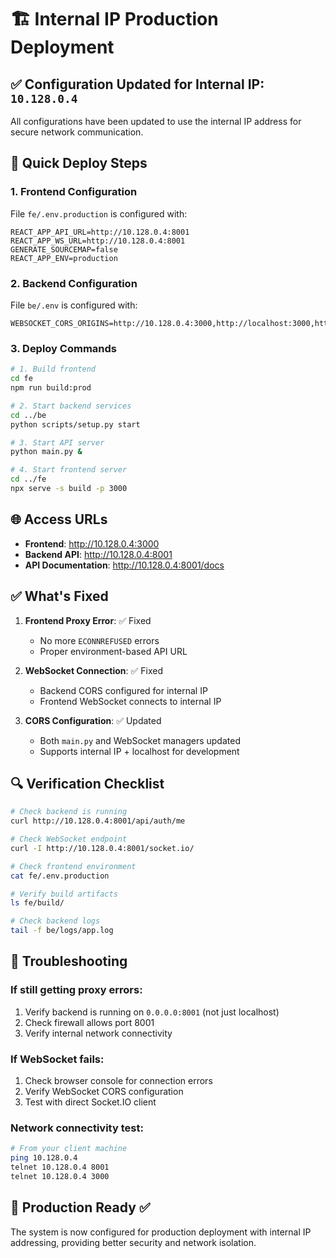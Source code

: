 # 🏗️ Internal IP Production Deployment

## ✅ Configuration Updated for Internal IP: `10.128.0.4`

All configurations have been updated to use the internal IP address for secure network communication.

## 🚀 Quick Deploy Steps

### 1. **Frontend Configuration**
File `fe/.env.production` is configured with:
```env
REACT_APP_API_URL=http://10.128.0.4:8001
REACT_APP_WS_URL=http://10.128.0.4:8001
GENERATE_SOURCEMAP=false
REACT_APP_ENV=production
```

### 2. **Backend Configuration**
File `be/.env` is configured with:
```env
WEBSOCKET_CORS_ORIGINS=http://10.128.0.4:3000,http://localhost:3000,http://127.0.0.1:3000
```

### 3. **Deploy Commands**
```bash
# 1. Build frontend
cd fe
npm run build:prod

# 2. Start backend services
cd ../be
python scripts/setup.py start

# 3. Start API server
python main.py &

# 4. Start frontend server
cd ../fe
npx serve -s build -p 3000
```

## 🌐 Access URLs

- **Frontend**: http://10.128.0.4:3000
- **Backend API**: http://10.128.0.4:8001
- **API Documentation**: http://10.128.0.4:8001/docs

## ✅ What's Fixed

1. **Frontend Proxy Error**: ✅ Fixed
   - No more `ECONNREFUSED` errors
   - Proper environment-based API URL

2. **WebSocket Connection**: ✅ Fixed
   - Backend CORS configured for internal IP
   - Frontend WebSocket connects to internal IP

3. **CORS Configuration**: ✅ Updated
   - Both `main.py` and WebSocket managers updated
   - Supports internal IP + localhost for development

## 🔍 Verification Checklist

```bash
# Check backend is running
curl http://10.128.0.4:8001/api/auth/me

# Check WebSocket endpoint
curl -I http://10.128.0.4:8001/socket.io/

# Check frontend environment
cat fe/.env.production

# Verify build artifacts
ls fe/build/

# Check backend logs
tail -f be/logs/app.log
```

## 🐛 Troubleshooting

### If still getting proxy errors:
1. Verify backend is running on `0.0.0.0:8001` (not just localhost)
2. Check firewall allows port 8001
3. Verify internal network connectivity

### If WebSocket fails:
1. Check browser console for connection errors
2. Verify WebSocket CORS configuration
3. Test with direct Socket.IO client

### Network connectivity test:
```bash
# From your client machine
ping 10.128.0.4
telnet 10.128.0.4 8001
telnet 10.128.0.4 3000
```

## 🎯 Production Ready ✅

The system is now configured for production deployment with internal IP addressing, providing better security and network isolation.
